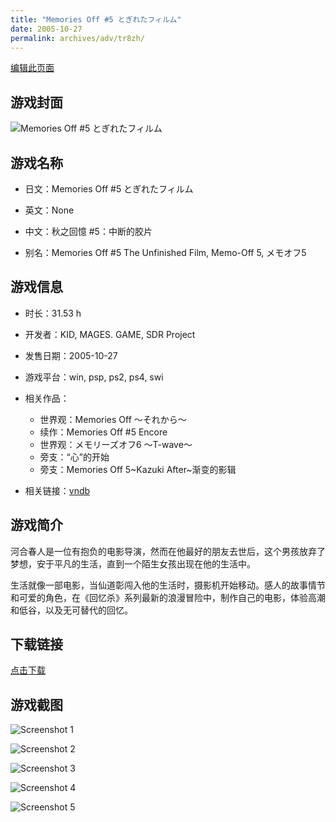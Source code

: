 ```yaml
---
title: "Memories Off #5 とぎれたフィルム"
date: 2005-10-27
permalink: archives/adv/tr8zh/
---
```

[编辑此页面](https://github.com/ACG-3/ADV3-source/blob/main/source/_posts/Memories%20Off%20%235%20%E3%81%A8%E3%81%8E%E3%82%8C%E3%81%9F%E3%83%95%E3%82%A3%E3%83%AB%E3%83%A0.md)

## 游戏封面

![Memories Off #5 とぎれたフィルム](https://pan.timero.xyz/d/onedrive/img_lib_001/Memories%20Off%20#5%20%E3%81%A8%E3%81%8E%E3%82%8C%E3%81%9F%E3%83%95%E3%82%A3%E3%83%AB%E3%83%A0_cover.avif)


## 游戏名称

- 日文：Memories Off #5 とぎれたフィルム
- 英文：None
- 中文：秋之回憶 #5：中断的胶片

- 别名：Memories Off #5 The Unfinished Film, Memo-Off 5, メモオフ5


## 游戏信息

- 时长：31.53 h
- 开发者：KID, MAGES. GAME, SDR Project
- 发售日期：2005-10-27
- 游戏平台：win, psp, ps2, ps4, swi
- 相关作品：
   - 世界观：Memories Off ～それから～
   - 续作：Memories Off #5 Encore
   - 世界观：メモリーズオフ6 ～T-wave～
   - 旁支：“心”的开始
   - 旁支：Memories Off 5~Kazuki After~渐变的影辑

- 相关链接：[vndb](https://vndb.org/v1325)


## 游戏简介

河合春人是一位有抱负的电影导演，然而在他最好的朋友去世后，这个男孩放弃了梦想，安于平凡的生活，直到一个陌生女孩出现在他的生活中。

生活就像一部电影，当仙道彰闯入他的生活时，摄影机开始移动。感人的故事情节和可爱的角色，在《回忆杀》系列最新的浪漫冒险中，制作自己的电影，体验高潮和低谷，以及无可替代的回忆。




## 下载链接

[点击下载](https://pan.timero.xyz/onedrive/adv_lib_001/Memories%20Off%20%235%20%E3%81%A8%E3%81%8E%E3%82%8C%E3%81%9F%E3%83%95%E3%82%A3%E3%83%AB%E3%83%A0)


## 游戏截图


![Screenshot 1](https://pan.timero.xyz/d/onedrive/img_lib_001/Memories%20Off%20#5%20%E3%81%A8%E3%81%8E%E3%82%8C%E3%81%9F%E3%83%95%E3%82%A3%E3%83%AB%E3%83%A0_Screenshot_1.avif)

![Screenshot 2](https://pan.timero.xyz/d/onedrive/img_lib_001/Memories%20Off%20#5%20%E3%81%A8%E3%81%8E%E3%82%8C%E3%81%9F%E3%83%95%E3%82%A3%E3%83%AB%E3%83%A0_Screenshot_2.avif)

![Screenshot 3](https://pan.timero.xyz/d/onedrive/img_lib_001/Memories%20Off%20#5%20%E3%81%A8%E3%81%8E%E3%82%8C%E3%81%9F%E3%83%95%E3%82%A3%E3%83%AB%E3%83%A0_Screenshot_3.avif)

![Screenshot 4](https://pan.timero.xyz/d/onedrive/img_lib_001/Memories%20Off%20#5%20%E3%81%A8%E3%81%8E%E3%82%8C%E3%81%9F%E3%83%95%E3%82%A3%E3%83%AB%E3%83%A0_Screenshot_4.avif)

![Screenshot 5](https://pan.timero.xyz/d/onedrive/img_lib_001/Memories%20Off%20#5%20%E3%81%A8%E3%81%8E%E3%82%8C%E3%81%9F%E3%83%95%E3%82%A3%E3%83%AB%E3%83%A0_Screenshot_5.avif)

